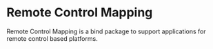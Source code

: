 
# Remote Control Mapping
Remote Control Mapping is a bind package to support applications for remote control based platforms.